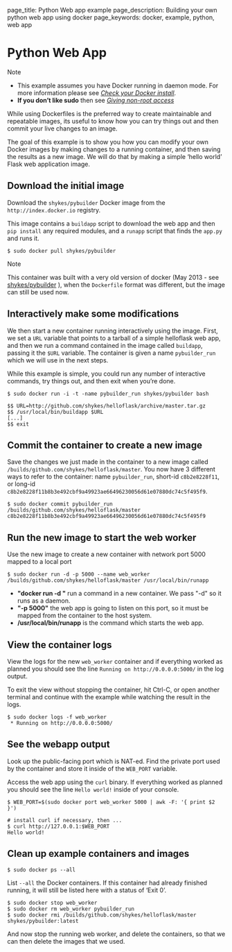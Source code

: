 page_title: Python Web app example
page_description: Building your own python web app using docker
page_keywords: docker, example, python, web app

# Python Web App

Note

-   This example assumes you have Docker running in daemon mode. For
    more information please see [*Check your Docker
    install*](../hello_world/#running-examples).
-   **If you don’t like sudo** then see [*Giving non-root
    access*](../../installation/binaries/#dockergroup)

While using Dockerfiles is the preferred way to create maintainable and
repeatable images, its useful to know how you can try things out and
then commit your live changes to an image.

The goal of this example is to show you how you can modify your own
Docker images by making changes to a running container, and then saving
the results as a new image. We will do that by making a simple ‘hello
world’ Flask web application image.

## Download the initial image

Download the `shykes/pybuilder` Docker image from
the `http://index.docker.io` registry.

This image contains a `buildapp` script to download
the web app and then `pip install` any required
modules, and a `runapp` script that finds the
`app.py` and runs it.

    $ sudo docker pull shykes/pybuilder

Note

This container was built with a very old version of docker (May 2013 -
see [shykes/pybuilder](https://github.com/shykes/pybuilder) ), when the
`Dockerfile` format was different, but the image can
still be used now.

## Interactively make some modifications

We then start a new container running interactively using the image.
First, we set a `URL` variable that points to a
tarball of a simple helloflask web app, and then we run a command
contained in the image called `buildapp`, passing it
the `$URL` variable. The container is given a name
`pybuilder_run` which we will use in the next steps.

While this example is simple, you could run any number of interactive
commands, try things out, and then exit when you’re done.

    $ sudo docker run -i -t -name pybuilder_run shykes/pybuilder bash

    $$ URL=http://github.com/shykes/helloflask/archive/master.tar.gz
    $$ /usr/local/bin/buildapp $URL
    [...]
    $$ exit

## Commit the container to create a new image

Save the changes we just made in the container to a new image called
`/builds/github.com/shykes/helloflask/master`. You
now have 3 different ways to refer to the container: name
`pybuilder_run`, short-id `c8b2e8228f11`, or long-id
`c8b2e8228f11b8b3e492cbf9a49923ae66496230056d61e07880dc74c5f495f9`.

    $ sudo docker commit pybuilder_run /builds/github.com/shykes/helloflask/master
    c8b2e8228f11b8b3e492cbf9a49923ae66496230056d61e07880dc74c5f495f9

## Run the new image to start the web worker

Use the new image to create a new container with network port 5000
mapped to a local port

    $ sudo docker run -d -p 5000 --name web_worker /builds/github.com/shykes/helloflask/master /usr/local/bin/runapp

-   **"docker run -d "** run a command in a new container. We pass "-d"
    so it runs as a daemon.
-   **"-p 5000"** the web app is going to listen on this port, so it
    must be mapped from the container to the host system.
-   **/usr/local/bin/runapp** is the command which starts the web app.

## View the container logs

View the logs for the new `web_worker` container and
if everything worked as planned you should see the line
`Running on http://0.0.0.0:5000/` in the log output.

To exit the view without stopping the container, hit Ctrl-C, or open
another terminal and continue with the example while watching the result
in the logs.

    $ sudo docker logs -f web_worker
     * Running on http://0.0.0.0:5000/

## See the webapp output

Look up the public-facing port which is NAT-ed. Find the private port
used by the container and store it inside of the `WEB_PORT`
variable.

Access the web app using the `curl` binary. If
everything worked as planned you should see the line
`Hello world!` inside of your console.

    $ WEB_PORT=$(sudo docker port web_worker 5000 | awk -F: '{ print $2 }')

    # install curl if necessary, then ...
    $ curl http://127.0.0.1:$WEB_PORT
    Hello world!

## Clean up example containers and images

    $ sudo docker ps --all

List `--all` the Docker containers. If this
container had already finished running, it will still be listed here
with a status of ‘Exit 0’.

    $ sudo docker stop web_worker
    $ sudo docker rm web_worker pybuilder_run
    $ sudo docker rmi /builds/github.com/shykes/helloflask/master shykes/pybuilder:latest

And now stop the running web worker, and delete the containers, so that
we can then delete the images that we used.
